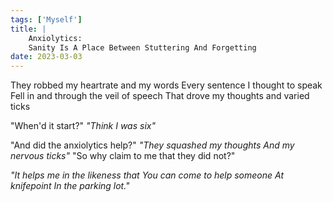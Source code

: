 ```yaml
---
tags: ['Myself']
title: |
    Anxiolytics:
    Sanity Is A Place Between Stuttering And Forgetting
date: 2023-03-03
---
```


They robbed my heartrate and my words
Every sentence I thought to speak
Fell in and through the veil of speech
That drove my thoughts and varied ticks

"When'd it start?"
*"Think I was six"*

"And did the anxiolytics help?"
*"They squashed my thoughts
And my nervous ticks"*
"So why claim to me that they did not?"

*"It helps me in the likeness that
You can come to help someone
At knifepoint
In the parking lot."*

